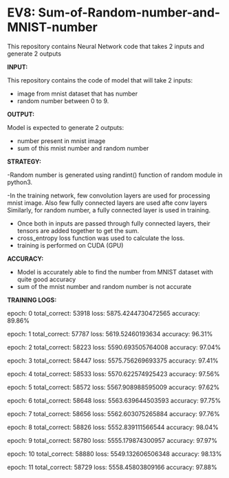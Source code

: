 # EV8: Sum-of-Random-number-and-MNIST-number

This repository contains Neural Network code that takes 2 inputs and generate 2 outputs

**INPUT:**
  
This repository contains the code of model that will take 2 inputs:
  - image from mnist dataset that has number
  - random number between 0 to 9. 
 
 **OUTPUT:**
  
  Model is expected to generate 2 outputs:
  - number present in mnist image
  - sum of this mnist number and random number

**STRATEGY:**
  
-Random number is generated using randint() function of random module in python3.

-In the training network, few convolution layers are used for processing mnist image. Also few fully connected layers are used afte conv layers
Similarly, for random number, a fully connected layer is used in training.

- Once both in inputs are passed through fully connected layers, their tensors are added together to get the sum.
- cross_entropy loss function was used to calculate the loss.
- training is performed on CUDA (GPU)

**ACCURACY:**

  - Model is accurately able to find the number from MNIST dataset with quite good accuracy
  - sum of the mnist number and random number is not accurate

**TRAINING LOGS:**

epoch: 0 total_correct: 53918 loss: 5875.4244730472565 accuracy: 89.86%

epoch: 1 total_correct: 57787 loss: 5619.52460193634 accuracy: 96.31%

epoch: 2 total_correct: 58223 loss: 5590.693505764008 accuracy: 97.04%

epoch: 3 total_correct: 58447 loss: 5575.756269693375 accuracy: 97.41%

epoch: 4 total_correct: 58533 loss: 5570.622574925423 accuracy: 97.56%

epoch: 5 total_correct: 58572 loss: 5567.908988595009 accuracy: 97.62%

epoch: 6 total_correct: 58648 loss: 5563.639644503593 accuracy: 97.75%

epoch: 7 total_correct: 58656 loss: 5562.603075265884 accuracy: 97.76%

epoch: 8 total_correct: 58826 loss: 5552.839111566544 accuracy: 98.04%

epoch: 9 total_correct: 58780 loss: 5555.179874300957 accuracy: 97.97%

epoch: 10 total_correct: 58880 loss: 5549.132606506348 accuracy: 98.13%

epoch: 11 total_correct: 58729 loss: 5558.45803809166 accuracy: 97.88%
